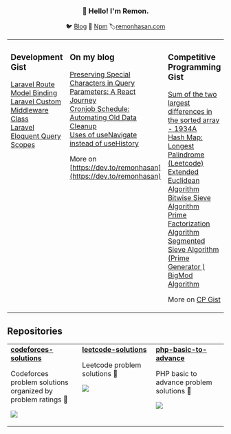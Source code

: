 <h3 align="center">👋 Hello! I'm Remon.</h3>

<p align="center">
  🐦 <a href="https://dev.to/remonhasan">Blog</a> 🐹
  <a href="https://www.npmjs.com/~remonhasan">Npm</a>
  🏷️<a href="https://remonhasan.com/">remonhasan.com</a>
</p>

<table><tr><td valign="top" width="33%">

### Development Gist
<!-- development starts -->
[Laravel Route Model Binding](https://gist.github.com/f3c4f184d3c2f9be70cdb5d57d79b2d7.git) <br />
[Laravel Custom Middleware Class](https://gist.github.com/c0b7aed4a05bdc0fbe3a0f9e1856c63a.git) <br />
[Laravel Eloquent Query Scopes](https://gist.github.com/Remonhasan/382f76906895288d52206eb5a5d71fd3) <br />

</td><td valign="top" width="34%">

### On my blog
<!-- blog starts -->
[Preserving Special Characters in Query Parameters: A React Journey](https://dev.to/remonhasan/preserving-special-characters-in-query-parameters-a-react-journey-oko) <br />
[Cronjob Schedule: Automating Old Data Cleanup](https://dev.to/remonhasan/safeguarding-your-database-automating-old-data-cleanup-with-laravel-55a2) <br />
[Uses of useNavigate instead of useHistory](https://dev.to/remonhasan/uses-of-usenavigate-instead-of-usehistory-5fg6) <br />

<!-- blog ends -->
More on [https://dev.to/remonhasan](https://dev.to/remonhasan)
</td><td valign="top" width="33%">

### Competitive Programming Gist
<!-- competitive programming starts -->

[Sum of the two largest differences in the sorted array - 1934A](https://gist.github.com/129258f2ea425afde89b85f29d7791d0.git) <br />
[Hash Map: Longest Palindrome (Leetcode)](https://gist.github.com/3e33d0e740d6815947b6c5053c8b3005.git) <br />
[Extended Euclidean Algorithm](https://gist.github.com/550dcbea206ab05f5425455d36fdb1a3.git) <br />
[Bitwise Sieve Algorithm](https://gist.github.com/8d82f877316645f0e6b2365a8959f40c.git) <br />
[Prime Factorization Algorithm](https://gist.github.com/dcfb47928d077c1ca7430a788e189e0e.git) <br />
[Segmented Sieve Algorithm (Prime Generator )](https://gist.github.com/d2560f2816441573f7414d1750539ea9.git) <br />
[BigMod Algorithm](https://gist.github.com/732bb59ed6105c12a3437494d502aa82.git)  <br />

<!-- tils ends -->
More on [CP Gist](https://gist.github.com/Remonhasan)
</td></tr></table>

## Repositories

<table><tr><td valign="top" width="33%">

<a href="https://github.com/Remonhasan/codeforces-solutions">
  <strong>codeforces-solutions</strong>
</a>
<p>
Codeforces problem solutions organized by problem ratings 🎉
</p>
<p>
  <img src="https://img.shields.io/badge/C++-brightgreen?style=flat-square">
</p>

</td><td valign="top" width="34%">

<a href="https://github.com/Remonhasan/leetcode-solutions">
  <strong>leetcode-solutions</strong>
</a>
<p>
Leetcode problem solutions 💼
</p>
<p>
  <img src="https://img.shields.io/badge/C++-brightgreen?style=flat-square">
</p>

</td><td valign="top" width="33%">

<a href="https://github.com/Remonhasan/php-basic-to-advance">
  <strong>php-basic-to-advance</strong>
</a>
<p>
PHP basic to advance problem solutions 🌟
</p>
<p>
  <img src="https://img.shields.io/badge/PHP-red?style=flat-square">
</p>

</td></tr></table>
